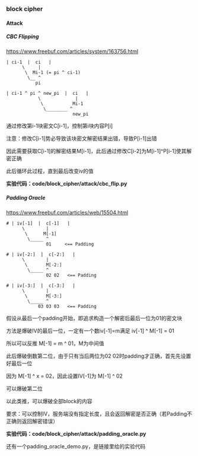 ### block cipher

#### Attack

##### CBC Flipping

https://www.freebuf.com/articles/system/163756.html

```
| ci-1  |  ci   |
      \     |
       \  Mi-1 (= pi ^ ci-1)
        \__ ^
           pi

| ci-1 ^ pi ^ new_pi  |  ci   |
            \             |
             \           Mi-1
              \________ ^
                         new_pi
```

通过修改第i-1块密文C[i-1]，控制第i块内容P[i]

注意：修改C[i-1]势必导致该块密文解密结果出错，导致P[i-1]出错

因此需要获取C[i-1]的解密结果M[i-1]，此后通过修改C[i-2]为M[i-1]^P[i-1]使其解密正确

此后循环此过程，直到最后改变iv的值

**实验代码：code/block_cipher/attack/cbc_flip.py**

##### Padding Oracle

https://www.freebuf.com/articles/web/15504.html

```
# | iv[-1]  |  c[-1]   |
      \        |
       \      M[-1]
        \_____ ^
               01     <== Padding

# | iv[-2:]  |  c[-2:]   |
      \        |
       \       M[-2:]
        \_____ ^
               02 02   <== Padding

# | iv[-3:]  |  c[-3:]   |
      \        |
       \       M[-3:]
        \_____ ^
            03 03 03   <== Padding
```

假设从最后一个padding开始，即追求构造一个解密后最后一位为01的密文块

方法是爆破IV的最后一位，一定有一个数iv[-1]=m满足 iv[-1] ^ M[-1] = 01

所以可以反推 M[-1] = m ^ 01，M为中间值

此后爆破倒数第二位，由于只有当后两位为02 02时padding才正确，首先先设置好最后一位

因为 M[-1] ^ x = 02，因此设置IV[-1]为 M[-1] ^ 02

可以爆破第二位

以此类推，可以爆破全部block的内容

要求：可以控制IV，服务端没有指定长度，且会返回解密是否正确（若Padding不正确则返回解密错误）

**实验代码：code/block_cipher/attack/padding_oracle.py**

还有一个padding_oracle_demo.py，是链接里给的实验代码